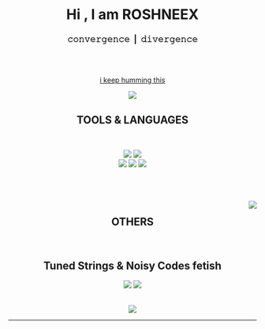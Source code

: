<body>
    <center>
        <h1 align="center"> Hi , I am ROSHNEEX</h1>
        <h3 align="center">𝚌𝚘𝚗𝚟𝚎𝚛𝚐𝚎𝚗𝚌𝚎 | 𝚍𝚒𝚟𝚎𝚛𝚐𝚎𝚗𝚌𝚎</h3>
        <br>
        <div align="center">
            <!-- <a href="https://discord.com/users/202740603790819328" > -->
            <!-- <a href="https://thicc-thighs.de/" > -->
            <!-- <img src="https://lanyard.kyrie25.me/api/202740603790819328?waveColor=8B8BFA&waveSpotifyColor=B48EF7&gradient=7E37F9-B48EF7-E568C4&imgStyle=square"  /> -->
            <br>
            <!-- <p>just to let you know that </p>
            <p>the world is a sandbox</p>
            <p>sandbox mode in the game of life</p>
            <p> 𝒸𝓇𝑒𝒶𝓉𝑒 , 𝑒𝓍𝓅𝓁𝑜𝓇𝑒 , 𝓁𝑒𝒶𝓇𝓃 , 𝓈𝓊𝓇𝓋𝒾𝓋𝑒</p> -->
            <p><a href="https://youtu.be/PXGycbkbtW0">i keep humming this</a><p>
</div>

  <div align="center">
<img src="https://i.gifer.com/HMx0.gif" align="center">
  </div>
       <div>
            <h2 align="center">   TOOLS & LANGUAGES</h2>
            <br>
            <p align="center"><img
                    src="https://img.shields.io/badge/html5%20-%23E34F26.svg?&style=for-the-badge&logo=html5&logoColor=white" />
                <img
                    src="https://img.shields.io/badge/css3%20-%231572B6.svg?&style=for-the-badge&logo=css3&logoColor=white" /><br>
                <img
                    src="https://img.shields.io/badge/node.js%20-%2343853D.svg?&style=for-the-badge&logo=node.js&logoColor=white" />
                <img
                    src="https://img.shields.io/badge/javascript%20-%23323330.svg?&style=for-the-badge&logo=javascript&logoColor=%23F7DF1E" />
                <img
                    src="https://img.shields.io/badge/git%20-%23F05033.svg?&style=for-the-badge&logo=git&logoColor=white" />
                <br><br>
                <img src="https://img.shields.io/badge/c-%2300599C.svg?style=for-the-badge&logo=c&logoColor=white"
                    alt=""><img
                    src="https://img.shields.io/badge/PowerShell-%235391FE.svg?style=for-the-badge&logo=powershell&logoColor=white"
                    alt=""><img
                    src="https://img.shields.io/badge/python-3670A0?style=for-the-badge&logo=python&logoColor=ffdd54"
                    alt=""><img
                    src="https://img.shields.io/badge/jupyter-%23FA0F00.svg?style=for-the-badge&logo=jupyter&logoColor=white"
                    alt=""><img
                    src="https://img.shields.io/badge/pycharm-143?style=for-the-badge&logo=pycharm&logoColor=black&color=black&labelColor=green"
                    alt=""> <img
                    src="https://img.shields.io/badge/Visual%20Studio%20Code-0078d7.svg?style=for-the-badge&logo=visual-studio-code&logoColor=white"
                    alt=""><img src="" alt=""><img src="https://img.shields.io/badge/Adobe%20Lightroom-31A8FF.svg?style=for-the-badge&logo=Adobe%20Lightroom&logoColor=white" alt=""> <img src="https://img.shields.io/badge/figma-%23F24E1E.svg?style=for-the-badge&logo=figma&logoColor=white" alt=""><img src="https://img.shields.io/badge/tailwindcss-%2338B2AC.svg?style=for-the-badge&logo=tailwind-css&logoColor=white" alt=""><img src="https://img.shields.io/badge/react-%2320232a.svg?style=for-the-badge&logo=react&logoColor=%2361DAFB" alt=""><img src="https://img.shields.io/badge/SASS-hotpink.svg?style=for-the-badge&logo=SASS&logoColor=white" alt="">
            </p>
            <br> </div>

  <div align="center">
                <img src="https://64.media.tumblr.com/e1f1c97123ae217eb731500e502e0083/tumblr_n9dxcikmIU1qc9zfzo7_r1_250.gif" align="right">
                  </div>
<div>
            <h2 align="center">OTHERS</h2>
            <div align="center"> <img
                    src="https://img.shields.io/badge/Audacity-0000CC?style=for-the-badge&logo=audacity&logoColor=white"
                    alt=""> <img
                    src="https://img.shields.io/badge/Spotify-1ED760?style=for-the-badge&logo=spotify&logoColor=white"
                    alt=""> <img
                    src="https://img.shields.io/badge/shazam-1476FE?style=for-the-badge&logo=shazam&logoColor=white"
                    alt="">
                    </div>

 <h2 align="center">Tuned Strings & Noisy Codes fetish</h2>


 <div>
            <!-- <div align="center"> -->
            <div><a href="https://twitter.com/prollyroshneex" target="_blank"><img
                        src="https://img.shields.io/badge/Twitter-%231DA1F2.svg?style=for-the-badge&logo=Twitter&logoColor=white" /></a>
                <a href="https://www.instagram.com/roshneex/" target="_blank"><img
                        src="https://img.shields.io/badge/Instagram-%23E4405F.svg?style=for-the-badge&logo=Instagram&logoColor=white" /></a>
            </p></div>

  <!-- <div><h2>TO-DOs</h2>
                <h3>overbrim my tech stack</h3>
                <h3>watch anime without subtitles</h3>
                <h3>i wanna code some music</h3>
            </div> -->

   <br>
            <div align="center">
                <img src="https://i.imgur.com/tzYKRfd.gif">
            </div>
            <hr>
        </div>
        </div>
    </center>
</body>
